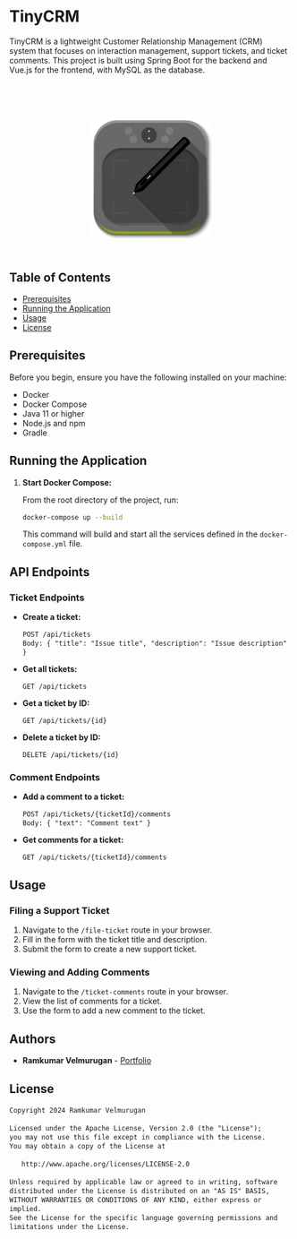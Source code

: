 # TinyCRM

TinyCRM is a lightweight Customer Relationship Management (CRM) system that focuses on interaction management, support tickets, and ticket comments. This project is built using Spring Boot for the backend and Vue.js for the frontend, with MySQL as the database.

<h1 align="center" style="text-align: center; padding-bottom: 20px;">
  <br>
 <img src="https://github.com/spkdroid/TinyCRM/blob/master/img/logo.png" alt="Icon" width="220"/>
</h1>


## Table of Contents

- [Prerequisites](#prerequisites)
- [Running the Application](#running-the-application)
- [Usage](#usage)
- [License](#license)

## Prerequisites

Before you begin, ensure you have the following installed on your machine:

- Docker
- Docker Compose
- Java 11 or higher
- Node.js and npm
- Gradle

## Running the Application

1. **Start Docker Compose:**

   From the root directory of the project, run:

   ```bash
   docker-compose up --build
   ```

   This command will build and start all the services defined in the `docker-compose.yml` file.

## API Endpoints

### Ticket Endpoints

- **Create a ticket:**

  ```
  POST /api/tickets
  Body: { "title": "Issue title", "description": "Issue description" }
  ```

- **Get all tickets:**

  ```
  GET /api/tickets
  ```

- **Get a ticket by ID:**

  ```
  GET /api/tickets/{id}
  ```

- **Delete a ticket by ID:**

  ```
  DELETE /api/tickets/{id}
  ```

### Comment Endpoints

- **Add a comment to a ticket:**

  ```
  POST /api/tickets/{ticketId}/comments
  Body: { "text": "Comment text" }
  ```

- **Get comments for a ticket:**

  ```
  GET /api/tickets/{ticketId}/comments
  ```

## Usage

### Filing a Support Ticket

1. Navigate to the `/file-ticket` route in your browser.
2. Fill in the form with the ticket title and description.
3. Submit the form to create a new support ticket.

### Viewing and Adding Comments

1. Navigate to the `/ticket-comments` route in your browser.
2. View the list of comments for a ticket.
3. Use the form to add a new comment to the ticket.

## Authors

* **Ramkumar Velmurugan** - <a href="http://www.spkdroid.com/CV/">Portfolio</a>

## License
    Copyright 2024 Ramkumar Velmurugan

    Licensed under the Apache License, Version 2.0 (the "License");
    you may not use this file except in compliance with the License.
    You may obtain a copy of the License at

       http://www.apache.org/licenses/LICENSE-2.0

    Unless required by applicable law or agreed to in writing, software
    distributed under the License is distributed on an "AS IS" BASIS,
    WITHOUT WARRANTIES OR CONDITIONS OF ANY KIND, either express or implied.
    See the License for the specific language governing permissions and
    limitations under the License.
